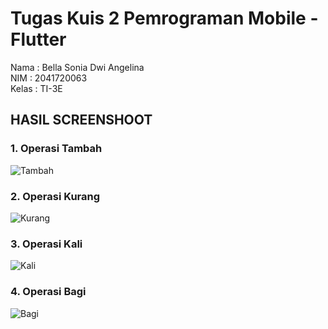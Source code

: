# Tugas Kuis 2 Pemrograman Mobile - Flutter

Nama  : Bella Sonia Dwi Angelina <br/>
NIM   : 2041720063 <br/>
Kelas : TI-3E <br/>

## HASIL SCREENSHOOT

### 1. Operasi Tambah
![Tambah](ss/tambah.jpeg)
<br/>

### 2. Operasi Kurang
![Kurang](ss/kurang.jpeg)
<br/>

### 3. Operasi Kali
![Kali](ss/kali.jpeg)
<br/>

### 4. Operasi Bagi
![Bagi](ss/bagi.jpeg)
<br/>